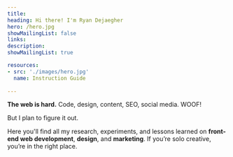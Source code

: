 ```yaml
---
title: 
heading: Hi there! I'm Ryan Dejaegher
hero: /hero.jpg
showMailingList: false
links:
description: 
showMailingList: true

resources:
- src: './images/hero.jpg'
  name: Instruction Guide
  
---
```



**The web is hard.** Code, design, content, SEO, social media. WOOF! 

But I plan to figure it out. 

Here you'll find all my research, experiments, and lessons learned on **front-end web development**, **design**, and **marketing**. If you’re solo creative, you’re in the right place.
